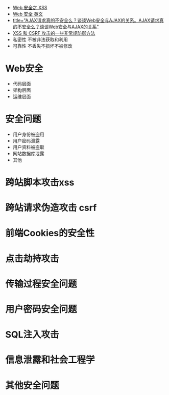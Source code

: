 * [Web 安全之 XSS](https://mp.weixin.qq.com/s?__biz=MzAxODE2MjM1MA==&mid=2651554237&idx=2&sn=0e372402ca8790820b13412a8d07579e&chksm=8025567cb752df6a64e5cb320a7efa0f808b93a0ee750985f2d04b3a678bffbb4177a12d0a3b&mpshare=1&scene=23&srcid=0527Ovy3hmppOf8SdaXw8lFU#rd)
* [Web 安全 英文](https://auth0.com/blog/common-threats-in-web-app-security/)
* [title="AJAX请求真的不安全么？谈谈Web安全与AJAX的关系。AJAX请求真的不安全么？谈谈Web安全与AJAX的关系"](http://www.dailichun.com/2018/01/04/security_ajaxissafeornot.html)
* [XSS 和 CSRF 攻击的一些非常规防御方法](http://www.imooc.com/article/18069)
* 私密性 不被非法获取和利用
* 可靠性  不丢失不损坏不被修改
# Web安全
* 代码层面
* 架构层面
* 运维层面
# 安全问题
* 用户身份被盗用
* 用户密码泄露
* 用户资料被盗取
* 网站数据库泄露
* 其他

# 跨站脚本攻击xss
# 跨站请求伪造攻击 csrf
# 前端Cookies的安全性
# 点击劫持攻击
# 传输过程安全问题


# 用户密码安全问题
#  SQL注入攻击
# 信息泄露和社会工程学
# 其他安全问题
